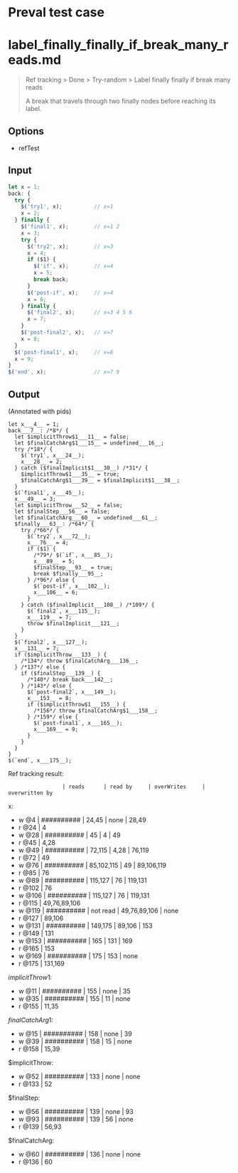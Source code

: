 # Preval test case

# label_finally_finally_if_break_many_reads.md

> Ref tracking > Done > Try-random > Label finally finally if break many reads
> 
> A break that travels through two finally nodes before reaching its label.

## Options

- refTest

## Input

`````js filename=intro
let x = 1;
back: {
  try {
    $('try1', x);          // x=1
    x = 2;
  } finally {
    $('final1', x);        // x=1 2
    x = 3;
    try {
      $('try2', x);        // x=3
      x = 4;
      if ($1) {
        $('if', x);        // x=4
        x = 5;
        break back;
      }
      $('post-if', x);     // x=4
      x = 6;
    } finally {
      $('final2', x);      // x=3 4 5 6
      x = 7;
    }
    $('post-final2', x);   // x=7
    x = 8;
  }
  $('post-final1', x);     // x=8
  x = 9;
}
$('end', x);               // x=7 9
`````

## Output

(Annotated with pids)

`````filename=intro
let x___4__ = 1;
back___7__: /*8*/ {
  let $implicitThrow$1___11__ = false;
  let $finalCatchArg$1___15__ = undefined___16__;
  try /*18*/ {
    $(`try1`, x___24__);
    x___28__ = 2;
  } catch ($finalImplicit$1___30__) /*31*/ {
    $implicitThrow$1___35__ = true;
    $finalCatchArg$1___39__ = $finalImplicit$1___38__;
  }
  $(`final1`, x___45__);
  x___49__ = 3;
  let $implicitThrow___52__ = false;
  let $finalStep___56__ = false;
  let $finalCatchArg___60__ = undefined___61__;
  $finally___63__: /*64*/ {
    try /*66*/ {
      $(`try2`, x___72__);
      x___76__ = 4;
      if ($1) {
        /*79*/ $(`if`, x___85__);
        x___89__ = 5;
        $finalStep___93__ = true;
        break $finally___95__;
      } /*96*/ else {
        $(`post-if`, x___102__);
        x___106__ = 6;
      }
    } catch ($finalImplicit___108__) /*109*/ {
      $(`final2`, x___115__);
      x___119__ = 7;
      throw $finalImplicit___121__;
    }
  }
  $(`final2`, x___127__);
  x___131__ = 7;
  if ($implicitThrow___133__) {
    /*134*/ throw $finalCatchArg___136__;
  } /*137*/ else {
    if ($finalStep___139__) {
      /*140*/ break back___142__;
    } /*143*/ else {
      $(`post-final2`, x___149__);
      x___153__ = 8;
      if ($implicitThrow$1___155__) {
        /*156*/ throw $finalCatchArg$1___158__;
      } /*159*/ else {
        $(`post-final1`, x___165__);
        x___169__ = 9;
      }
    }
  }
}
$(`end`, x___175__);
`````

Ref tracking result:

                     | reads      | read by     | overWrites     | overwritten by
x:
  - w @4       | ########## | 24,45       | none           | 28,49
  - r @24      | 4
  - w @28      | ########## | 45          | 4              | 49
  - r @45      | 4,28
  - w @49      | ########## | 72,115      | 4,28           | 76,119
  - r @72      | 49
  - w @76      | ########## | 85,102,115  | 49             | 89,106,119
  - r @85      | 76
  - w @89      | ########## | 115,127     | 76             | 119,131
  - r @102     | 76
  - w @106     | ########## | 115,127     | 76             | 119,131
  - r @115     | 49,76,89,106
  - w @119     | ########## | not read    | 49,76,89,106   | none
  - r @127     | 89,106
  - w @131     | ########## | 149,175     | 89,106         | 153
  - r @149     | 131
  - w @153     | ########## | 165         | 131            | 169
  - r @165     | 153
  - w @169     | ########## | 175         | 153            | none
  - r @175     | 131,169

$implicitThrow$1:
  - w @11            | ########## | 155         | none           | 35
  - w @35            | ########## | 155         | 11             | none
  - r @155           | 11,35

$finalCatchArg$1:
  - w @15            | ########## | 158         | none           | 39
  - w @39            | ########## | 158         | 15             | none
  - r @158           | 15,39

$implicitThrow:
  - w @52            | ########## | 133         | none           | none
  - r @133           | 52

$finalStep:
  - w @56            | ########## | 139         | none           | 93
  - w @93            | ########## | 139         | 56             | none
  - r @139           | 56,93

$finalCatchArg:
  - w @60            | ########## | 136         | none           | none
  - r @136           | 60

